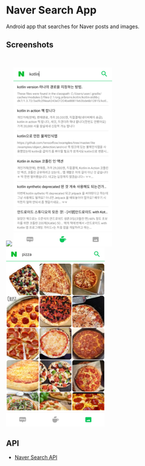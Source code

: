 Naver Search App
=================

Android app that searches for Naver posts and images.

Screenshots
-----------
<br>
<p align="left">
<img src="screenshots/naver.gif" width="271"/>
<img src="screenshots/naver_cafe_search.png" width="270"/>
<img src="screenshots/naver_image_search.png" width="270"/>
</p>


API
--------------
* [Naver Search API][0]

[0]: https://developers.naver.com/docs/serviceapi/search/blog/blog.md#%EB%B8%94%EB%A1%9C%EA%B7%B8
